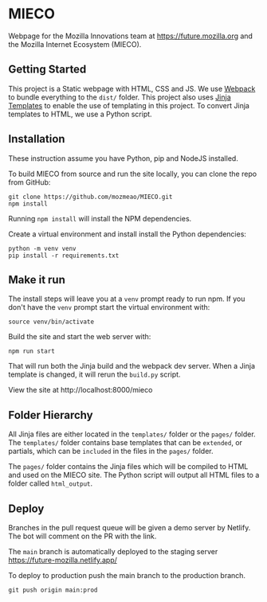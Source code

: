 # MIECO
Webpage for the Mozilla Innovations team at https://future.mozilla.org and the Mozilla Internet Ecosystem (MIECO).

## Getting Started

This project is a Static webpage with HTML, CSS and JS. We use [Webpack](https://webpack.js.org/) to bundle everything to the `dist/` folder. This project also uses [Jinja Templates](https://jinja.palletsprojects.com/en/3.1.x/) to enable the use of templating in this project. To convert Jinja templates to HTML, we use a Python script.

## Installation
These instruction assume you have Python, pip and NodeJS installed.

To build MIECO from source and run the site locally, you can
clone the repo from GitHub:

```
git clone https://github.com/mozmeao/MIECO.git
npm install
```

Running `npm install` will install the NPM dependencies.

Create a virtual environment and install install the Python dependencies:

```
python -m venv venv
pip install -r requirements.txt
```

## Make it run

The install steps will leave you at a `venv` prompt ready to run npm. If you don't have the `venv` prompt start the virtual environment with:

```
source venv/bin/activate
```

Build the site and start the web server with:

```
npm run start
```

That will run both the Jinja build and the webpack dev server. When a Jinja template is changed, it will rerun the `build.py` script.

View the site at http://localhost:8000/mieco

## Folder Hierarchy  

All Jinja files are either located in the `templates/` folder or the `pages/` folder.
The `templates/` folder contains base templates that can be `extended`, or partials, which can be `included` in the files in the `pages/` folder.

The `pages/` folder contains the Jinja files which will be compiled to HTML and used on the MIECO site. The Python script will output all HTML files to a folder called `html_output`.


## Deploy

Branches in the pull request queue will be given a demo server by Netlify. The bot will comment on the PR with the link.

The `main` branch is automatically deployed to the staging server https://future-mozilla.netlify.app/

To deploy to production push the main branch to the production branch.

```
git push origin main:prod
```
